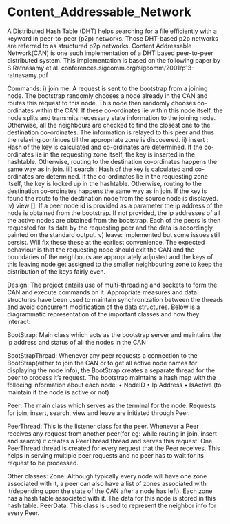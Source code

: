 # Content_Addressable_Network
A Distributed Hash Table (DHT) helps searching for a file efficiently with a keyword in peer-to-peer (p2p) networks. Those DHT-based p2p networks are referred to as structured p2p networks. Content Addressable Network(CAN) is one such implementation of a DHT based peer-to-peer distributed system. This implementation is based on the following paper by S Ratnasamy et al.
conferences.sigcomm.org/sigcomm/2001/p13-ratnasamy.pdf

Commands:
i) join me: A request is sent to the bootstrap from a joining node. The bootstrap randomly chooses a node already in the CAN and routes this request to this node. This node then randomly chooses co-ordinates within the CAN. If these co-ordinates lie within this node itself, the node splits and transmits necessary state information to the joining node. Otherwise, all the neighbours are checked to find the closest one to the destination co-ordinates. The information is relayed to this peer and thus the relaying continues till the appropriate zone is discovered.
ii) insert <key>: Hash of the key is calculated and co-ordinates are determined. If the co-ordinates lie in the requesting zone itself, the key is inserted in the hashtable. Otherwise, routing to the destination co-ordinates happens the same way as in join.
iii) search <key>: Hash of the key is calculated and co-ordinates are determined. If the co-ordinates lie in the requesting zone itself, the key is looked up in the hashtable.  Otherwise, routing to the destination co-ordinates happens the same way as in join. If the key is found the route to the destination node from the source node is displayed.
iv) view [<node id>]:  If a peer node id is provided as a parameter the ip address of the node is obtained from the bootstrap. If not provided, the ip addresses of all the active nodes are obtained from the bootstrap. Each of the peers is then requested for its data by the requesting peer and the data is accordingly painted on the standard output.
v) leave: Implemented but some issues still persist. Will fix these these at the earliest convenience. The expected behaviour is that the requesting node should exit the CAN and the boundaries of the neighbours are appropriately adjusted and the keys of this leaving node get assigned to the smaller neighbouring zone to keep the distribution of the keys fairly even.

Design:
The project entails use of multi-threading and sockets to form the CAN and execute commands on it. Appropriate measures and data structures have been used to maintain synchronization between the threads and avoid concurrent modification of the data structures.
Below is a diagrammatic representation of the important classes and how they interact:
 
BootStrap: Main class which acts as the bootstrap server and maintains the ip address and status of all the nodes in the CAN 

BootStrapThread: Whenever any peer requests a connection to the BootStrap(either to join the CAN or to get all active node names for displaying the node info), the BootStrap creates a separate thread for the peer to process it’s request. The bootstrap maintains a hash map with the folloeing information about each node:
•	NodeID
•	Ip Address
•	IsActive (to maintain if the node is active or not)

Peer: The main class which serves as the terminal for the node. Requests for join, insert, search, view and leave are initiated through Peer.

PeerThread: This is the listener class for the peer. Whenever a Peer receives any request from another peer(for eg: while routing in join, insert and search)  it creates a PeerThread thread and serves this request.  One PeerThread thread is created for every request that the Peer receives. This helps in serving multiple peer requests and no peer has to wait for its request to be processed.

Other classes:
Zone: Although typically every node will have one zone associated with it, a peer can also have a list of zones associated with it(depending upon the state of the CAN after a node has left).  Each zone has a hash table associated with it. The data for this node is stored in this hash table.
PeerData: This class is used to represent the neighbor info for every Peer.

